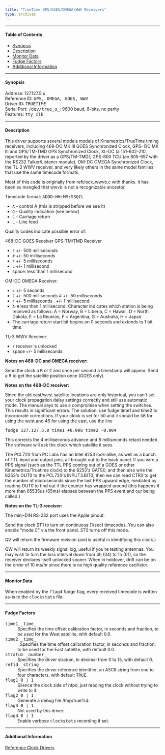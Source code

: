 ```yaml
---
title: "TrueTime GPS/GOES/OMEGA/WWV Receivers"
type: archives
---
```


* * *

#### Table of Contents

*   [Synopsis](/archives/drivers/driver5/#synopsis)
*   [Description](/archives/drivers/driver5/#description)
*   [Monitor Data](/archives/drivers/driver5/#monitor-data)
*   [Fudge Factors](/archives/drivers/driver5/#fudge-factors)
*   [Additional Information](/archives/drivers/driver5/#additional-information)

* * *

#### Synopsis

Address: 127.127.5._u_  
Reference ID: <tt>GPS, OMEGA, GOES, WWV</tt>  
Driver ID: <tt>TRUETIME</tt>  
Serial Port: <tt>/dev/true_u_</tt>; 9600 baud, 8-bits, no parity  
Features: <tt>tty_clk</tt>

* * *

#### Description

This driver supports several models models of Kinemetrics/TrueTime timing receivers, including 468-DC MK III GOES Synchronized Clock, GPS- DC MK III and GPS/TM-TMD GPS Synchronized Clock, XL-DC (a 151-602-210, reported by the driver as a GPS/TM-TMD), GPS-800 TCU (an 805-957 with the RS232 Talker/Listener module), OM-DC OMEGA Synchronized Clock, the TL-3 WWV receiver, and very likely others in the same model families that use the same timecode formats.

Most of this code is originally from refclock_wwvb.c with thanks. It has been so mangled that wwvb is not a recognizable ancestor.

Timecode format: <tt>ADDD:HH:MM:SSQCL</tt>  

* `A` - control A (this is stripped before we see it) 
* `Q` - Quality indication (see below) 
* `C` - Carriage return 
* `L` - Line feed

Quality codes indicate possible error of:

<dt>468-DC GOES Receiver  
GPS-TM/TMD Receiver</dt>

* `?` +/- 500 milliseconds 
* `#` +/- 50 milliseconds  
* `*` +/- 5 milliseconds 
* `.` +/- 1 millisecond  
* space: less than 1 millisecond

<dt>OM-DC OMEGA Receiver:</dt>

* `>` +/- 5 seconds  
* `?` +/- 500 milliseconds # +/- 50 milliseconds  
* `*` +/- 5 milliseconds . +/- 1 millisecond  
* `A-H` less than 1 millisecond. Character indicates which station is being received as follows:  A = Norway, B = Liberia, C = Hawaii, D = North Dakota, E = La Reunion, F = Argentina, G = Australia, H = Japan  
* The carriage return start bit begins on 0 seconds and extends to 1 bit time.</dd>

<dt>TL-3 WWV Receiver:</dt>

* `?` receiver is unlocked  
* space +/- 5 milliseconds  

**Notes on 468-DC and OMEGA receiver:**

Send the clock a <tt>R</tt> or <tt>C</tt> and once per second a timestamp will appear. Send a <tt>R</tt> to get the satellite position once (GOES only).

**Notes on the 468-DC receiver:**

Since the old east/west satellite locations are only historical, you can't set your clock propagation delay settings correctly and still use automatic mode. The manual says to use a compromise when setting the switches. This results in significant errors. The solution; use fudge time1 and time2 to incorporate corrections. If your clock is set for 50 and it should be 58 for using the west and 46 for using the east, use the line

<tt>fudge 127.127.5.0 time1 +0.008 time2 -0.004</tt>

This corrects the 4 milliseconds advance and 8 milliseconds retard needed. The software will ask the clock which satellite it sees.

The PCL720 from PC Labs has an Intel 8253 look-alike, as well as a bunch of TTL input and output pins, all brought out to the back panel. If you wire a PPS signal (such as the TTL PPS coming out of a GOES or other Kinemetrics/Truetime clock) to the 8253's GATE0, and then also wire the 8253's OUT0 to the PCL720's INPUT3.BIT0, then we can read CTR0 to get the number of microseconds since the last PPS upward edge, mediated by reading OUT0 to find out if the counter has wrapped around (this happens if more than 65535us (65ms) elapses between the PPS event and our being called.)

**Notes on the TL-3 receiver:**

The mini-DIN RS-232 port uses the Apple pinout.  

Send the clock ST1 to turn on continuous (1/sec) timecodes. You can also enable "mode C" via the front panel. ST0 turns off this mode.  

QV will return the firmware revision (and is useful in identifying this clock.)  

QW will return its weekly signal log, useful if you're testing antennas. You may wish to turn the loss interval down from 4h (04) to 1h (01), so the receiver declares itself unlocked sooner. When in holdover, drift can be on the order of 10 ms/hr since there is no high quality reference oscillator.

* * *

#### Monitor Data

When enabled by the <tt>flag4</tt> fudge flag, every received timecode is written as-is to the <tt>clockstats</tt> file.

* * *

#### Fudge Factors

<dl>

<dt><tt>time1 _time_</tt></dt>

<dd>Specifies the time offset calibration factor, in seconds and fraction, to be used for the West satellite, with default 0.0.</dd>

<dt><tt>time2 _time_</tt></dt>

<dd>. Specifies the time offset calibration factor, in seconds and fraction, to be used for the East satellite, with default 0.0.</dd>

<dt><tt>stratum _number_</tt></dt>

<dd>Specifies the driver stratum, in decimal from 0 to 15, with default 0.</dd>

<dt><tt>refid _string_</tt></dt>

<dd>Specifies the driver reference identifier, an ASCII string from one to four characters, with default <tt>TRUE</tt>.</dd>

<dt><tt>flag1 0 | 1</tt></dt>

<dd>Silence the clock side of ntpd, just reading the clock without trying to write to it.</dd>

<dt><tt>flag2 0 | 1</tt></dt>

<dd>Generate a debug file /tmp/true%d.</dd>

<dt><tt>flag3 0 | 1</tt></dt>

<dd>Not used by this driver.</dd>

<dt><tt>flag4 0 | 1</tt></dt>

<dd>Enable verbose <tt>clockstats</tt> recording if set.</dd>

</dl>

* * *

#### Additional Information

[Reference Clock Drivers](/archives/4.2.8-series/refclock)
